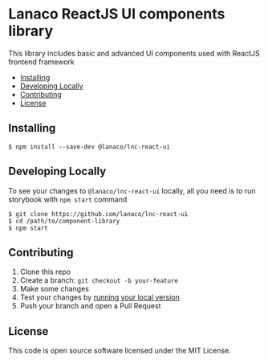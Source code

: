 # Lanaco ReactJS UI components library

This library includes basic and advanced UI components used with ReactJS frontend framework

- [Installing](#installing)
- [Developing Locally](#requirements)
- [Contributing](#contributing)
- [License](#license)


## Installing

```
$ npm install --save-dev @lanaco/lnc-react-ui
```


## Developing Locally

To see your changes to `@lanaco/lnc-react-ui` locally, all you need is to run storybook with `npm start` command

```
$ git clone https://github.com/lanaco/lnc-react-ui
$ cd /path/to/component-library
$ npm start
```

## Contributing

1. Clone this repo
2. Create a branch: `git checkout -b your-feature`
3. Make some changes
4. Test your changes by [running your local version](#requirements)
5. Push your branch and open a Pull Request


## License

This code is open source software licensed under the MIT License.
